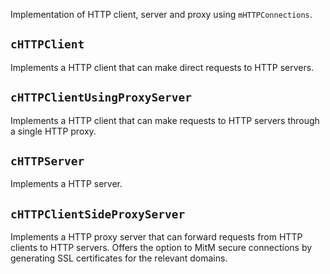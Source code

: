 Implementation of HTTP client, server and proxy using `mHTTPConnections`.

`cHTTPClient`
-------------
Implements a HTTP client that can make direct requests to HTTP servers.

`cHTTPClientUsingProxyServer`
-----------------------------
Implements a HTTP client that can make requests to HTTP servers through a
single HTTP proxy.

`cHTTPServer`
-------------
Implements a HTTP server.


`cHTTPClientSideProxyServer`
-----------------------------
Implements a HTTP proxy server that can forward requests from HTTP clients to
HTTP servers. Offers the option to MitM secure connections by generating SSL
certificates for the relevant domains.